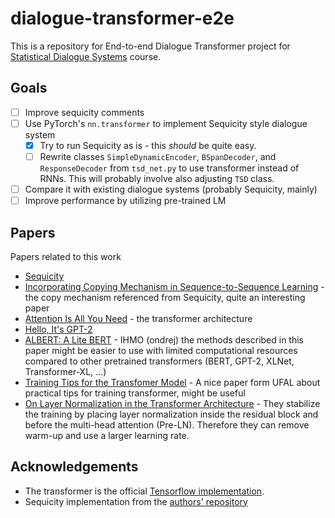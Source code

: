 # dialogue-transformer-e2e

This is a repository for End-to-end Dialogue Transformer project for [Statistical Dialogue Systems](http://ufal.mff.cuni.cz/courses/npfl099) course.

## Goals
- [ ] Improve sequicity comments
- [ ] Use PyTorch's `nn.transformer` to implement Sequicity style dialogue system
    - [x] Try to run Sequicity as is - this *should* be quite easy.
    - [ ] Rewrite classes `SimpleDynamicEncoder`, `BSpanDecoder`, and `ResponseDecoder` from `tsd_net.py` to use transformer instead of RNNs.
        This will probably involve also adjusting `TSD` class.
- [ ] Compare it with existing dialogue systems (probably Sequicity, mainly)
- [ ] Improve performance by utilizing pre-trained LM 

## Papers
Papers related to this work

- [Sequicity](https://www.comp.nus.edu.sg/~kanmy/papers/acl18-sequicity.pdf)
- [Incorporating Copying Mechanism in Sequence-to-Sequence Learning](https://arxiv.org/pdf/1603.06393.pdf) - the copy mechanism referenced from Sequicity, quite an interesting paper
- [Attention Is All You Need](https://arxiv.org/pdf/1706.03762.pdf) - the transformer architecture
- [Hello, It's GPT-2](https://arxiv.org/pdf/1907.05774.pdf)
- [ALBERT: A Lite BERT](https://arxiv.org/pdf/1909.11942.pdf) - IHMO (ondrej) the methods described in this paper might be easier to use with limited computational resources compared to other pretrained transformers (BERT, GPT-2, XLNet, Transformer-XL, ...)
- [Training Tips for the Transfomer Model](https://ufal.mff.cuni.cz/pbml/110/art-popel-bojar.pdf) - A nice paper form UFAL about practical tips for training transformer, might be useful
- [On Layer Normalization in the Transformer Architecture](https://openreview.net/forum?id=B1x8anVFPr) - They stabilize the training by placing layer normalization inside the residual block and before the multi-head attention (Pre-LN). Therefore they can remove warm-up and use a larger learning rate.

## Acknowledgements
- The transformer is the official [Tensorflow implementation](https://github.com/tensorflow/models/tree/master/official/transformer).
- Sequicity implementation from the [authors' repository](https://github.com/WING-NUS/sequicity)
